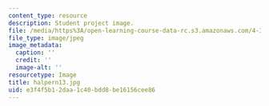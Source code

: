 ```yaml
---
content_type: resource
description: Student project image.
file: /media/https%3A/open-learning-course-data-rc.s3.amazonaws.com/4-341-introduction-to-photography-fall-2002/e3f4f5b12daa1c40bdd8be16156cee86_halpern13.jpg
file_type: image/jpeg
image_metadata:
  caption: ''
  credit: ''
  image-alt: ''
resourcetype: Image
title: halpern13.jpg
uid: e3f4f5b1-2daa-1c40-bdd8-be16156cee86
---
```

